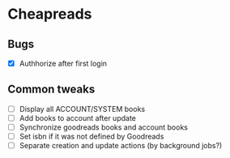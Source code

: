 # Cheapreads

## Bugs
- [x] Authhorize after first login

## Common tweaks
- [ ] Display all ACCOUNT/SYSTEM books
- [ ] Add books to account after update
- [ ] Synchronize goodreads books and account books
- [ ] Set isbn if it was not defined by Goodreads
- [ ] Separate creation and update actions (by background jobs?)
